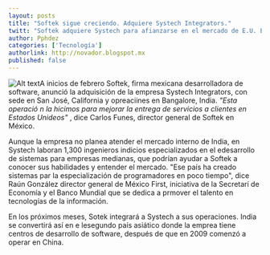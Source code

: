 ```yaml
---
layout: posts
title: "Softek sigue creciendo. Adquiere Systech Integrators."
twitt: "Softek adquiere Systech para afianzarse en el mercado de E.U. El desarrollo de personal"
author: Pphdez
categories: ['Tecnología']
authorlink: http://novador.blogspot.mx
published: false
---
```


![Alt text](http://i.imgur.com/bsLMV94m.jpg)A inicios de febrero Softek, firma mexicana desarrolladora de software, anunció la adquisición de la empresa Systech Integrators, con sede en San José, California y opreaciines en Bangalore, India. *"Esta operació n la hicimos para mejorar la entrega de servicios a clientes en Estados Unideos"*
, dice Carlos Funes, director general de Softek en México.

Aunque la empresa no planea atender el mercado interno de India, en Systech laboran 1,300 ingenieros indicios especializados en el edesarrollo de sistemas para empresas medianas, que podrían ayudar a Softek a conocer sus habilidades y entender el mercado. "Ese país ha creado sistemas par la especialización de programadores en poco tiempo", dice Raún González director general de México First, iniciativa de la Secretarí de Economía y el Banco Mundial que se dedica a prmover el talento en tecnologías de la información.

En los próximos meses, Sotek integrará a Systech a sus operaciones. India se convertirá así en e lesegundo país asiático donde la emprea tiene centros de desarrollo de software, después de que en 2009 comenzó a operar en China.